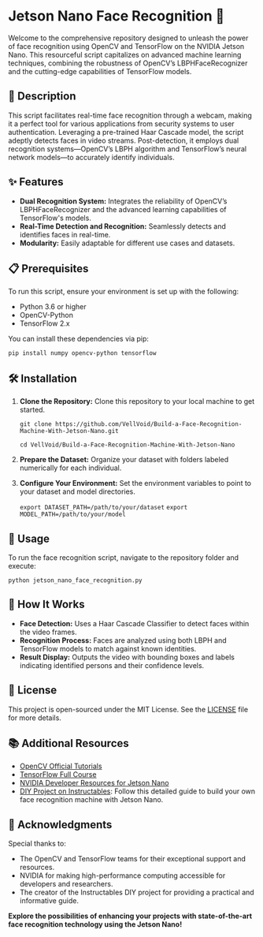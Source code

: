# Jetson Nano Face Recognition 🚀

Welcome to the comprehensive repository designed to unleash the power of face recognition using OpenCV and TensorFlow on the NVIDIA Jetson Nano. This resourceful script capitalizes on advanced machine learning techniques, combining the robustness of OpenCV’s LBPHFaceRecognizer and the cutting-edge capabilities of TensorFlow models.

## 📖 Description

This script facilitates real-time face recognition through a webcam, making it a perfect tool for various applications from security systems to user authentication. Leveraging a pre-trained Haar Cascade model, the script adeptly detects faces in video streams. Post-detection, it employs dual recognition systems—OpenCV’s LBPH algorithm and TensorFlow’s neural network models—to accurately identify individuals.

## ✨ Features

- **Dual Recognition System:** Integrates the reliability of OpenCV’s LBPHFaceRecognizer and the advanced learning capabilities of TensorFlow's models.
- **Real-Time Detection and Recognition:** Seamlessly detects and identifies faces in real-time.
- **Modularity:** Easily adaptable for different use cases and datasets.

## 📋 Prerequisites

To run this script, ensure your environment is set up with the following:
- Python 3.6 or higher
- OpenCV-Python
- TensorFlow 2.x

You can install these dependencies via pip:

    pip install numpy opencv-python tensorflow

## 🛠 Installation

1. **Clone the Repository:**
   Clone this repository to your local machine to get started.
   
   ```git clone https://github.com/VellVoid/Build-a-Face-Recognition-Machine-With-Jetson-Nano.git```
   
   ```cd VellVoid/Build-a-Face-Recognition-Machine-With-Jetson-Nano```

3. **Prepare the Dataset:**
   Organize your dataset with folders labeled numerically for each individual.

4. **Configure Your Environment:**
   Set the environment variables to point to your dataset and model directories.
   
   ```export DATASET_PATH=/path/to/your/dataset```
   ```export MODEL_PATH=/path/to/your/model```

## 🚀 Usage

To run the face recognition script, navigate to the repository folder and execute:

    python jetson_nano_face_recognition.py

## 🧠 How It Works

- **Face Detection:** Uses a Haar Cascade Classifier to detect faces within the video frames.
- **Recognition Process:** Faces are analyzed using both LBPH and TensorFlow models to match against known identities.
- **Result Display:** Outputs the video with bounding boxes and labels indicating identified persons and their confidence levels.

## 📜 License

This project is open-sourced under the MIT License. See the [LICENSE](LICENSE) file for more details.

## 📚 Additional Resources

- [OpenCV Official Tutorials](https://opencv.org/docs/)
- [TensorFlow Full Course](https://www.tensorflow.org/tutorials)
- [NVIDIA Developer Resources for Jetson Nano](https://developer.nvidia.com/embedded/learn/get-started-jetson-nano-devkit)
- [DIY Project on Instructables](https://www.instructables.com/Build-a-Face-Recognition-Machine-With-Jetson-Nano/): Follow this detailed guide to build your own face recognition machine with Jetson Nano.

## 🎉 Acknowledgments

Special thanks to:
- The OpenCV and TensorFlow teams for their exceptional support and resources.
- NVIDIA for making high-performance computing accessible for developers and researchers.
- The creator of the Instructables DIY project for providing a practical and informative guide.

**Explore the possibilities of enhancing your projects with state-of-the-art face recognition technology using the Jetson Nano!**
